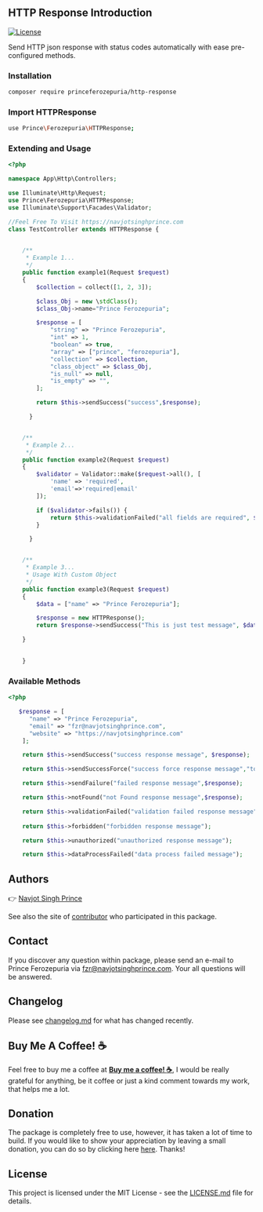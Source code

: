 ## HTTP Response Introduction
[![License](https://img.shields.io/github/license/navjotsinghprince/http-response)](https://github.com/navjotsinghprince/http-response)

Send HTTP json response with status codes automatically with ease pre-configured methods.


### Installation 

```bash
composer require princeferozepuria/http-response
```

### Import HTTPResponse

```bash
use Prince\Ferozepuria\HTTPResponse;
```


### Extending and Usage

```php
<?php

namespace App\Http\Controllers;

use Illuminate\Http\Request;
use Prince\Ferozepuria\HTTPResponse;
use Illuminate\Support\Facades\Validator;

//Feel Free To Visit https://navjotsinghprince.com
class TestController extends HTTPResponse {
    

    /**
     * Example 1...
     */
    public function example1(Request $request)
    {
        $collection = collect([1, 2, 3]);

        $class_Obj = new \stdClass();
        $class_Obj->name="Prince Ferozepuria";

        $response = [
            "string" => "Prince Ferozepuria",
            "int" => 1,
            "boolean" => true,
            "array" => ["prince", "ferozepuria"],
            "collection" => $collection,
            "class_object" => $class_Obj,
            "is_null" => null,
            "is_empty" => "",
        ];

        return $this->sendSuccess("success",$response);

      }


    /**
     * Example 2...
     */
    public function example2(Request $request)
    { 
        $validator = Validator::make($request->all(), [
            'name' => 'required',
            'email'=>'required|email'
        ]);

        if ($validator->fails()) {
            return $this->validationFailed("all fields are required", $validator->errors());
        }

      }


    /**
     * Example 3...
     * Usage With Custom Object
     */
    public function example3(Request $request)
    { 
        $data = ["name" => "Prince Ferozepuria"];

        $response = new HTTPResponse();
        return $response->sendSuccess("This is just test message", $data);

    }

      
    }
```


### Available Methods

```php
<?php

   $response = [
      "name" => "Prince Ferozepuria",
      "email" => "fzr@navjotsinghprince.com",
      "website" => "https://navjotsinghprince.com"
    ];

    return $this->sendSuccess("success response message", $response);

    return $this->sendSuccessForce("success force response message","total",$response);

    return $this->sendFailure("failed response message",$response);

    return $this->notFound("not Found response message",$response);

    return $this->validationFailed("validation failed response message",$response);
    
    return $this->forbidden("forbidden response message");

    return $this->unauthorized("unauthorized response message");

    return $this->dataProcessFailed("data process failed message");

```

## Authors
:point_right: [Navjot Singh Prince](https://github.com/navjotsinghprince)

See also the site of [contributor](https://navjotsinghprince.com)
who participated in this package.

## Contact
If you discover any question within package, please send an e-mail to Prince Ferozepuria via [fzr@navjotsinghprince.com](mailto:fzr@navjotsinghprince.com). Your all questions will be answered.

## Changelog
Please see [changelog.md](changelog.md) for what has changed recently.


## Buy Me A Coffee! :coffee: 
Feel free to buy me a coffee at [__Buy me a coffee! :coffee:__]( https://ko-fi.com/princeferozepuria), I would be really grateful for anything, be it coffee or just a kind comment towards my work, that helps me a lot.

## Donation
The package is completely free to use, however, it has taken a lot of time to build. If you would like to show your appreciation by leaving a small donation, you can do so by clicking here [here](https://www.paypal.com/paypalme/navjotsinghprince). Thanks!

## License
This project is licensed under the MIT License - see the [LICENSE.md](LICENSE.md)
file for details.